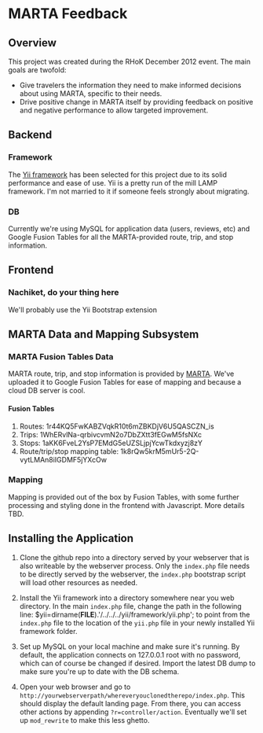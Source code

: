 # MARTA Feedback

## Overview
This project was created during the RHoK December 2012 event. The main goals are twofold:

- Give travelers the information they need to make informed decisions about using MARTA, specific to their needs.
- Drive positive change in MARTA itself by providing feedback on positive and negative performance to allow targeted improvement.

## Backend
### Framework
The [Yii framework](http://www.yiiframework.com/) has been selected for this project due to its solid performance and ease of use. Yii is a pretty run of the mill LAMP framework. I'm not married to it if someone feels strongly about migrating.

### DB
Currently we're using MySQL for application data (users, reviews, etc) and Google Fusion Tables for all the MARTA-provided route, trip, and stop information.

## Frontend
### Nachiket, do your thing here
We'll probably use the Yii Bootstrap extension

## MARTA Data and Mapping Subsystem
### MARTA Fusion Tables Data
MARTA route, trip, and stop information is provided by [MARTA](http://www.itsmarta.com/marta-developer-resources.aspx). We've uploaded it to Google Fusion Tables for ease of mapping and because a cloud DB server is cool.

#### Fusion Tables
1. Routes: 1r44KQ5FwKABZVqkR10t6mZBKDjV6U5QASCZN_is
2. Trips: 1WhERvlNa-qrbivcvmN2o7DbZXtt3fEGwM5fsNXc
3. Stops: 1aKK6FveL2YsP7EMdG5eUZSLjpjYcwTkdxyzj8zY
4. Route/trip/stop mapping table: 1k8rQw5krM5mUr5-2Q-vytLMAn8iIGDMF5jYXcOw

### Mapping
Mapping is provided out of the box by Fusion Tables, with some further processing and styling done in the frontend with Javascript. More details TBD.

## Installing the Application
1. Clone the github repo into a directory served by your webserver that is also writeable by the webserver process. Only the `index.php` file needs to be directly served by the webserver, the `index.php` bootstrap script will load other resources as needed.

2. Install the Yii framework into a directory somewhere near you web directory. In the main `index.php` file, change the path in the following line:
	$yii=dirname(__FILE__).'/../../../yii/framework/yii.php';
to point from the `index.php` file to the location of the `yii.php` file in your newly installed Yii framework folder.

3. Set up MySQL on your local machine and make sure it's running. By default, the application connects on 127.0.0.1 root with no password, which can of course be changed if desired. Import the latest DB dump to make sure you're up to date with the DB schema.

4. Open your web browser and go to `http://yourwebserverpath/whereveryouclonedtherepo/index.php`. This should display the default landing page. From there, you can access other actions by appending `?r=controller/action`. Eventually we'll set up `mod_rewrite` to make this less ghetto.